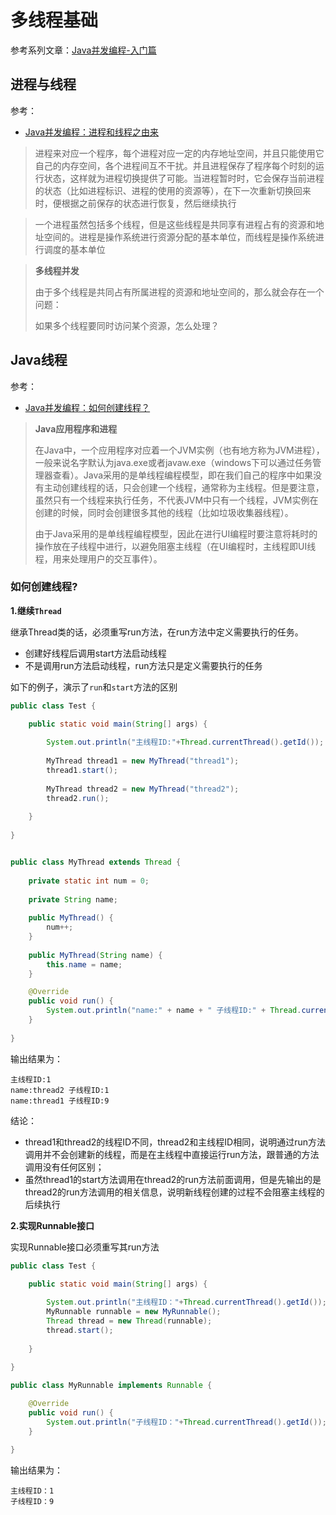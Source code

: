 # 多线程基础

参考系列文章：[Java并发编程-入门篇](https://www.cnblogs.com/dolphin0520/category/1426288.html)

## 进程与线程

参考：

+ [Java并发编程：进程和线程之由来](https://www.cnblogs.com/dolphin0520/p/3910667.html)

> 进程来对应一个程序，每个进程对应一定的内存地址空间，并且只能使用它自己的内存空间，各个进程间互不干扰。并且进程保存了程序每个时刻的运行状态，这样就为进程切换提供了可能。当进程暂时时，它会保存当前进程的状态（比如进程标识、进程的使用的资源等），在下一次重新切换回来时，便根据之前保存的状态进行恢复，然后继续执行

> 一个进程虽然包括多个线程，但是这些线程是共同享有进程占有的资源和地址空间的。进程是操作系统进行资源分配的基本单位，而线程是操作系统进行调度的基本单位

> **多线程并发**
>
> 由于多个线程是共同占有所属进程的资源和地址空间的，那么就会存在一个问题：
>
> 如果多个线程要同时访问某个资源，怎么处理？



## Java线程

参考：

+ [Java并发编程：如何创建线程？](https://www.cnblogs.com/dolphin0520/p/3913517.html)

> **Java应用程序和进程**
>
> 在Java中，一个应用程序对应着一个JVM实例（也有地方称为JVM进程），一般来说名字默认为java.exe或者javaw.exe（windows下可以通过任务管理器查看）。Java采用的是单线程编程模型，即在我们自己的程序中如果没有主动创建线程的话，只会创建一个线程，通常称为主线程。但是要注意，虽然只有一个线程来执行任务，不代表JVM中只有一个线程，JVM实例在创建的时候，同时会创建很多其他的线程（比如垃圾收集器线程）。
>
> 由于Java采用的是单线程编程模型，因此在进行UI编程时要注意将耗时的操作放在子线程中进行，以避免阻塞主线程（在UI编程时，主线程即UI线程，用来处理用户的交互事件）。

### 如何创建线程?

**1.继续`Thread`**

继承Thread类的话，必须重写run方法，在run方法中定义需要执行的任务。

+ 创建好线程后调用start方法启动线程
+ 不是调用run方法启动线程，run方法只是定义需要执行的任务

如下的例子，演示了`run`和`start`方法的区别

```java
public class Test {

	public static void main(String[] args) {
				
		System.out.println("主线程ID:"+Thread.currentThread().getId());
		
		MyThread thread1 = new MyThread("thread1");
		thread1.start();
		
		MyThread thread2 = new MyThread("thread2");
		thread2.run();
		
	}
	
}


public class MyThread extends Thread {
	
	private static int num = 0;
	
	private String name;
	
	public MyThread() {
		num++;
	}
	
	public MyThread(String name) {
		this.name = name;
	}

	@Override
	public void run() {
		System.out.println("name:" + name + " 子线程ID:" + Thread.currentThread().getId());
	}
	
}

```

输出结果为：

```text
主线程ID:1
name:thread2 子线程ID:1
name:thread1 子线程ID:9
```

结论：

+ thread1和thread2的线程ID不同，thread2和主线程ID相同，说明通过run方法调用并不会创建新的线程，而是在主线程中直接运行run方法，跟普通的方法调用没有任何区别；
+ 虽然thread1的start方法调用在thread2的run方法前面调用，但是先输出的是thread2的run方法调用的相关信息，说明新线程创建的过程不会阻塞主线程的后续执行



**2.实现Runnable接口**

实现Runnable接口必须重写其run方法

```java
public class Test {

	public static void main(String[] args) {
		
		System.out.println("主线程ID："+Thread.currentThread().getId());
        MyRunnable runnable = new MyRunnable();
        Thread thread = new Thread(runnable);
        thread.start();
		
	}
	
}

public class MyRunnable implements Runnable {

	@Override
	public void run() {
		System.out.println("子线程ID："+Thread.currentThread().getId());
	}

}
```

输出结果为：

```text
主线程ID：1
子线程ID：9
```







